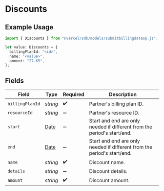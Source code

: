 # Discounts

## Example Usage

```typescript
import { Discounts } from "@vercel/sdk/models/submitbillingdataop.js";

let value: Discounts = {
  billingPlanId: "<id>",
  name: "<value>",
  amount: "27.65",
};
```

## Fields

| Field                                                                                         | Type                                                                                          | Required                                                                                      | Description                                                                                   |
| --------------------------------------------------------------------------------------------- | --------------------------------------------------------------------------------------------- | --------------------------------------------------------------------------------------------- | --------------------------------------------------------------------------------------------- |
| `billingPlanId`                                                                               | *string*                                                                                      | :heavy_check_mark:                                                                            | Partner's billing plan ID.                                                                    |
| `resourceId`                                                                                  | *string*                                                                                      | :heavy_minus_sign:                                                                            | Partner's resource ID.                                                                        |
| `start`                                                                                       | [Date](https://developer.mozilla.org/en-US/docs/Web/JavaScript/Reference/Global_Objects/Date) | :heavy_minus_sign:                                                                            | Start and end are only needed if different from the period's start/end.                       |
| `end`                                                                                         | [Date](https://developer.mozilla.org/en-US/docs/Web/JavaScript/Reference/Global_Objects/Date) | :heavy_minus_sign:                                                                            | Start and end are only needed if different from the period's start/end.                       |
| `name`                                                                                        | *string*                                                                                      | :heavy_check_mark:                                                                            | Discount name.                                                                                |
| `details`                                                                                     | *string*                                                                                      | :heavy_minus_sign:                                                                            | Discount details.                                                                             |
| `amount`                                                                                      | *string*                                                                                      | :heavy_check_mark:                                                                            | Discount amount.                                                                              |